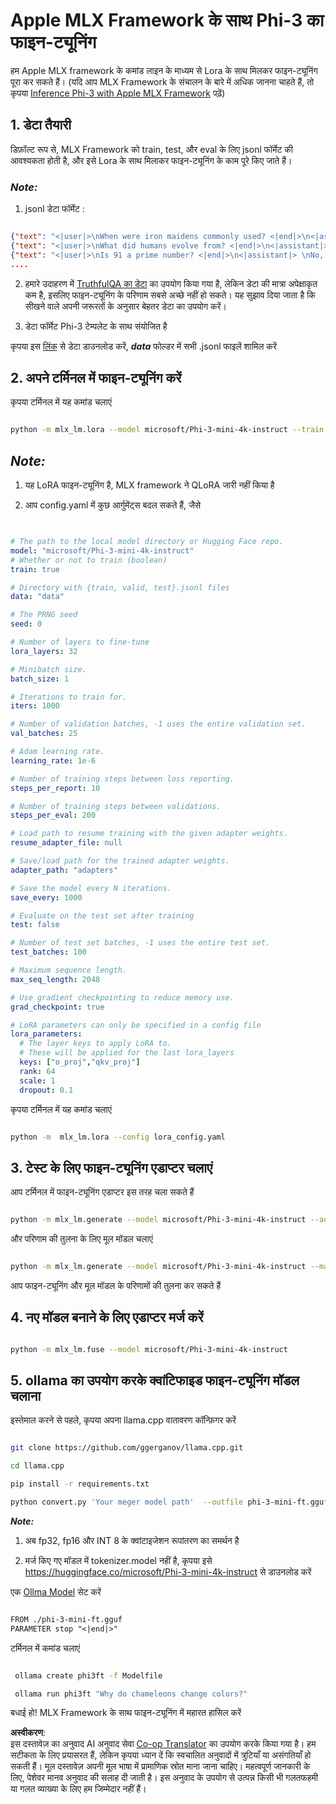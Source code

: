 <!--
CO_OP_TRANSLATOR_METADATA:
{
  "original_hash": "2b94610e2f6fe648e01fa23626f0dd03",
  "translation_date": "2025-05-08T05:14:59+00:00",
  "source_file": "md/03.FineTuning/FineTuning_MLX.md",
  "language_code": "hi"
}
-->
# **Apple MLX Framework के साथ Phi-3 का फाइन-ट्यूनिंग**

हम Apple MLX framework के कमांड लाइन के माध्यम से Lora के साथ मिलकर फाइन-ट्यूनिंग पूरा कर सकते हैं। (यदि आप MLX Framework के संचालन के बारे में अधिक जानना चाहते हैं, तो कृपया [Inference Phi-3 with Apple MLX Framework](../03.FineTuning/03.Inference/MLX_Inference.md) पढ़ें)


## **1. डेटा तैयारी**

डिफ़ॉल्ट रूप से, MLX Framework को train, test, और eval के लिए jsonl फॉर्मेट की आवश्यकता होती है, और इसे Lora के साथ मिलाकर फाइन-ट्यूनिंग के काम पूरे किए जाते हैं।


### ***Note:***

1. jsonl डेटा फॉर्मेट :


```json

{"text": "<|user|>\nWhen were iron maidens commonly used? <|end|>\n<|assistant|> \nIron maidens were never commonly used <|end|>"}
{"text": "<|user|>\nWhat did humans evolve from? <|end|>\n<|assistant|> \nHumans and apes evolved from a common ancestor <|end|>"}
{"text": "<|user|>\nIs 91 a prime number? <|end|>\n<|assistant|> \nNo, 91 is not a prime number <|end|>"}
....

```

2. हमारे उदाहरण में [TruthfulQA का डेटा](https://github.com/sylinrl/TruthfulQA/blob/main/TruthfulQA.csv) का उपयोग किया गया है, लेकिन डेटा की मात्रा अपेक्षाकृत कम है, इसलिए फाइन-ट्यूनिंग के परिणाम सबसे अच्छे नहीं हो सकते। यह सुझाव दिया जाता है कि सीखने वाले अपनी जरूरतों के अनुसार बेहतर डेटा का उपयोग करें।

3. डेटा फॉर्मेट Phi-3 टेम्पलेट के साथ संयोजित है

कृपया इस [लिंक](../../../../code/04.Finetuning/mlx) से डेटा डाउनलोड करें, ***data*** फोल्डर में सभी .jsonl फाइलें शामिल करें


## **2. अपने टर्मिनल में फाइन-ट्यूनिंग करें**

कृपया टर्मिनल में यह कमांड चलाएं


```bash

python -m mlx_lm.lora --model microsoft/Phi-3-mini-4k-instruct --train --data ./data --iters 1000 

```


## ***Note:***

1. यह LoRA फाइन-ट्यूनिंग है, MLX framework ने QLoRA जारी नहीं किया है

2. आप config.yaml में कुछ आर्गुमेंट्स बदल सकते हैं, जैसे


```yaml


# The path to the local model directory or Hugging Face repo.
model: "microsoft/Phi-3-mini-4k-instruct"
# Whether or not to train (boolean)
train: true

# Directory with {train, valid, test}.jsonl files
data: "data"

# The PRNG seed
seed: 0

# Number of layers to fine-tune
lora_layers: 32

# Minibatch size.
batch_size: 1

# Iterations to train for.
iters: 1000

# Number of validation batches, -1 uses the entire validation set.
val_batches: 25

# Adam learning rate.
learning_rate: 1e-6

# Number of training steps between loss reporting.
steps_per_report: 10

# Number of training steps between validations.
steps_per_eval: 200

# Load path to resume training with the given adapter weights.
resume_adapter_file: null

# Save/load path for the trained adapter weights.
adapter_path: "adapters"

# Save the model every N iterations.
save_every: 1000

# Evaluate on the test set after training
test: false

# Number of test set batches, -1 uses the entire test set.
test_batches: 100

# Maximum sequence length.
max_seq_length: 2048

# Use gradient checkpointing to reduce memory use.
grad_checkpoint: true

# LoRA parameters can only be specified in a config file
lora_parameters:
  # The layer keys to apply LoRA to.
  # These will be applied for the last lora_layers
  keys: ["o_proj","qkv_proj"]
  rank: 64
  scale: 1
  dropout: 0.1


```

कृपया टर्मिनल में यह कमांड चलाएं


```bash

python -m  mlx_lm.lora --config lora_config.yaml

```


## **3. टेस्ट के लिए फाइन-ट्यूनिंग एडाप्टर चलाएं**

आप टर्मिनल में फाइन-ट्यूनिंग एडाप्टर इस तरह चला सकते हैं 


```bash

python -m mlx_lm.generate --model microsoft/Phi-3-mini-4k-instruct --adapter-path ./adapters --max-token 2048 --prompt "Why do chameleons change colors? " --eos-token "<|end|>"    

```

और परिणाम की तुलना के लिए मूल मॉडल चलाएं 


```bash

python -m mlx_lm.generate --model microsoft/Phi-3-mini-4k-instruct --max-token 2048 --prompt "Why do chameleons change colors? " --eos-token "<|end|>"    

```

आप फाइन-ट्यूनिंग और मूल मॉडल के परिणामों की तुलना कर सकते हैं


## **4. नए मॉडल बनाने के लिए एडाप्टर मर्ज करें**


```bash

python -m mlx_lm.fuse --model microsoft/Phi-3-mini-4k-instruct

```

## **5. ollama का उपयोग करके क्वांटिफाइड फाइन-ट्यूनिंग मॉडल चलाना**

इस्तेमाल करने से पहले, कृपया अपना llama.cpp वातावरण कॉन्फ़िगर करें


```bash

git clone https://github.com/ggerganov/llama.cpp.git

cd llama.cpp

pip install -r requirements.txt

python convert.py 'Your meger model path'  --outfile phi-3-mini-ft.gguf --outtype f16 

```

***Note:*** 

1. अब fp32, fp16 और INT 8 के क्वांटाइजेशन रूपांतरण का समर्थन है

2. मर्ज किए गए मॉडल में tokenizer.model नहीं है, कृपया इसे https://huggingface.co/microsoft/Phi-3-mini-4k-instruct से डाउनलोड करें

एक [Ollma Model](https://ollama.com/) सेट करें


```txt

FROM ./phi-3-mini-ft.gguf
PARAMETER stop "<|end|>"

```

टर्मिनल में कमांड चलाएं


```bash

 ollama create phi3ft -f Modelfile 

 ollama run phi3ft "Why do chameleons change colors?" 

```

बधाई हो! MLX Framework के साथ फाइन-ट्यूनिंग में महारत हासिल करें

**अस्वीकरण**:  
इस दस्तावेज़ का अनुवाद AI अनुवाद सेवा [Co-op Translator](https://github.com/Azure/co-op-translator) का उपयोग करके किया गया है। हम सटीकता के लिए प्रयासरत हैं, लेकिन कृपया ध्यान दें कि स्वचालित अनुवादों में त्रुटियाँ या असंगतियाँ हो सकती हैं। मूल दस्तावेज़ अपनी मूल भाषा में प्रामाणिक स्रोत माना जाना चाहिए। महत्वपूर्ण जानकारी के लिए, पेशेवर मानव अनुवाद की सलाह दी जाती है। इस अनुवाद के उपयोग से उत्पन्न किसी भी गलतफहमी या गलत व्याख्या के लिए हम जिम्मेदार नहीं हैं।